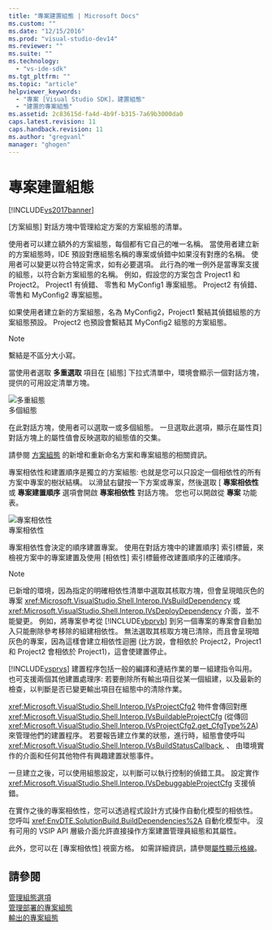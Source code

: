 ```yaml
---
title: "專案建置組態 | Microsoft Docs"
ms.custom: ""
ms.date: "12/15/2016"
ms.prod: "visual-studio-dev14"
ms.reviewer: ""
ms.suite: ""
ms.technology: 
  - "vs-ide-sdk"
ms.tgt_pltfrm: ""
ms.topic: "article"
helpviewer_keywords: 
  - "專案 [Visual Studio SDK]，建置組態"
  - "建置的專案組態"
ms.assetid: 2c83615d-fa4d-4b9f-b315-7a69b3000da0
caps.latest.revision: 11
caps.handback.revision: 11
ms.author: "gregvanl"
manager: "ghogen"
---
```

# 專案建置組態
[!INCLUDE[vs2017banner](../../code-quality/includes/vs2017banner.md)]

\[方案組態\] 對話方塊中管理給定方案的方案組態的清單。  
  
 使用者可以建立額外的方案組態，每個都有它自己的唯一名稱。 當使用者建立新的方案組態時，IDE 預設對應組態名稱的專案或偵錯中如果沒有對應的名稱。 使用者可以變更以符合特定需求，如有必要選項。 此行為的唯一例外是當專案支援的組態，以符合新方案組態的名稱。 例如，假設您的方案包含 Project1 和 Project2。 Project1 有偵錯、 零售和 MyConfig1 專案組態。 Project2 有偵錯、 零售和 MyConfig2 專案組態。  
  
 如果使用者建立新的方案組態，名為 MyConfig2，Project1 繫結其偵錯組態的方案組態預設。 Project2 也預設會繫結其 MyConfig2 組態的方案組態。  
  
> [!NOTE]
>  繫結是不區分大小寫。  
  
 當使用者選取 **多重選取** 項目在 \[組態\] 下拉式清單中，環境會顯示一個對話方塊，提供的可用設定清單方塊。  
  
 ![多重組態](../../extensibility/internals/media/vsmultiplecfgs.png "vsMultipleCfgs")  
多個組態  
  
 在此對話方塊，使用者可以選取一或多個組態。 一旦選取此選項，顯示在屬性頁\] 對話方塊上的屬性值會反映選取的組態值的交集。  
  
 請參閱 [方案組態](../../extensibility/internals/solution-configuration.md) 的新增和重新命名方案和專案組態的相關資訊。  
  
 專案相依性和建置順序是獨立的方案組態: 也就是您可以只設定一個相依性的所有方案中專案的樹狀結構。 以滑鼠右鍵按一下方案或專案，然後選取 \[ **專案相依性** 或 **專案建置順序** 選項會開啟 **專案相依性** 對話方塊。 您也可以開啟從 **專案** 功能表。  
  
 ![專案相依性](../../extensibility/internals/media/vsprojdependencies.gif "vsProjDependencies")  
專案相依性  
  
 專案相依性會決定的順序建置專案。 使用在對話方塊中的建置順序\] 索引標籤，來檢視方案中的專案建置及使用 \[相依性\] 索引標籤修改建置順序的正確順序。  
  
> [!NOTE]
>  已新增的環境，因為指定的明確相依性清單中選取其核取方塊，但會呈現暗灰色的專案 <xref:Microsoft.VisualStudio.Shell.Interop.IVsBuildDependency> 或 <xref:Microsoft.VisualStudio.Shell.Interop.IVsDeployDependency> 介面，並不能變更。 例如，將專案參考從 [!INCLUDE[vbprvb](../../code-quality/includes/vbprvb_md.md)] 到另一個專案的專案會自動加入只能刪除參考移除的組建相依性。 無法選取其核取方塊已清除，而且會呈現暗灰色的專案，因為這樣會建立相依性迴圈 \(比方說，會相依於 Project2，Project1 和 Project2 會相依於 Project1\)，這會使建置停止。  
  
 [!INCLUDE[vsprvs](../../code-quality/includes/vsprvs_md.md)] 建置程序包括一般的編譯和連結作業的單一組建指令叫用。 也可支援兩個其他建置處理序: 若要刪除所有輸出項目從某一個組建，以及最新的檢查，以判斷是否已變更輸出項目在組態中的清除作業。  
  
 <xref:Microsoft.VisualStudio.Shell.Interop.IVsProjectCfg2> 物件會傳回對應 <xref:Microsoft.VisualStudio.Shell.Interop.IVsBuildableProjectCfg> \(從傳回 <xref:Microsoft.VisualStudio.Shell.Interop.IVsProjectCfg2.get_CfgType%2A>\) 來管理他們的建置程序。 若要報告建立作業的狀態，進行時，組態會使呼叫 <xref:Microsoft.VisualStudio.Shell.Interop.IVsBuildStatusCallback>, 、 由環境實作的介面和任何其他物件有興趣建置狀態事件。  
  
 一旦建立之後，可以使用組態設定，以判斷可以執行控制的偵錯工具。 設定實作 <xref:Microsoft.VisualStudio.Shell.Interop.IVsDebuggableProjectCfg> 支援偵錯。  
  
 在實作之後的專案相依性，您可以透過程式設計方式操作自動化模型的相依性。 您呼叫 <xref:EnvDTE.SolutionBuild.BuildDependencies%2A> 自動化模型中。 沒有可用的 VSIP API 層級介面允許直接操作方案建置管理員組態和其屬性。  
  
 此外，您可以在 \[專案相依性\] 視窗方格。 如需詳細資訊，請參閱[屬性顯示格線](../../extensibility/internals/properties-display-grid.md)。  
  
## 請參閱  
 [管理組態選項](../../extensibility/internals/managing-configuration-options.md)   
 [管理部署的專案組態](../../extensibility/internals/project-configuration-for-managing-deployment.md)   
 [輸出的專案組態](../../extensibility/internals/project-configuration-for-output.md)